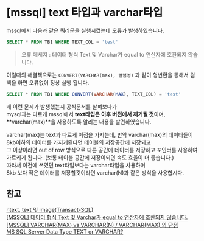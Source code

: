 # [mssql] text 타입과 varchar타입

mssql에서 다음과 같은 쿼리문을 실행시켰는데 오류가 발생하였습니다.  
~~~sql
SELECT * FROM TB1 WHERE TEXT_COL = 'test'
~~~

> 오류 메세지 : 데이터 형식 Text 및 Varchar가 equal to 연산자에 호환되지 않습니다.  

이럴때의 해결책으로는 
`CONVERT(VARCHAR(max), 컬럼명)` 과 같이 형변환을 통해서 검색을 하면 오류없이 정상 실행 됩니다.  
~~~sql  
SELECT * FROM TB1 WHERE CONVERT(VARCHAR(MAX), TEXT_COL) = 'test'
~~~  

왜 이런 문제가 발생했는지 공식문서를 살펴보다가  
mysql과는 다르게 mssql에서 **text타입은 이후 버전에서 제거될 것**이며, **varchar(max)**을 사용하도록 알리는 내용을 발견하였습니다.  

varchar(max)는 text과 다르게 이점을 가지는데, 만약 varchar(max)의 데이터들이 8kb이하의 데이터를 가지게된다면 테이블의 저장공간에 저장되고  
그 이상이라면 out of row 방식으로 다른 공간에 데이터를 저장하고 포인터를 사용하여 가르키게 됩니다. (보통 테이블 공간에 저장이되면 속도 효율이 더 좋습니다.)  
따라서 이전에 쓰였던 text타입보다는 varchar타입을 사용하며  
8kb 보다 작은 데이터를 저장할것이라면 varchar(N)과 같은 방식을 사용합시다.  


## 참고  
[ntext, text 및 image(Transact-SQL)](https://learn.microsoft.com/ko-kr/sql/t-sql/data-types/ntext-text-and-image-transact-sql?view=sql-server-2016)  
[[MSSQL] 데이터 형식 Text 및 Varchar가 equal to 연산자에 호환되지 않습니다.](https://syrius.tistory.com/31)  
[[MSSQL] VARCHAR(MAX) vs VARCHAR(N) / VARCHAR(MAX) 의 단점](https://mozi.tistory.com/326)  
[MS SQL Server Data Type TEXT or VARCHAR?](https://www.datanamic.com/support/kb-dez005.html)